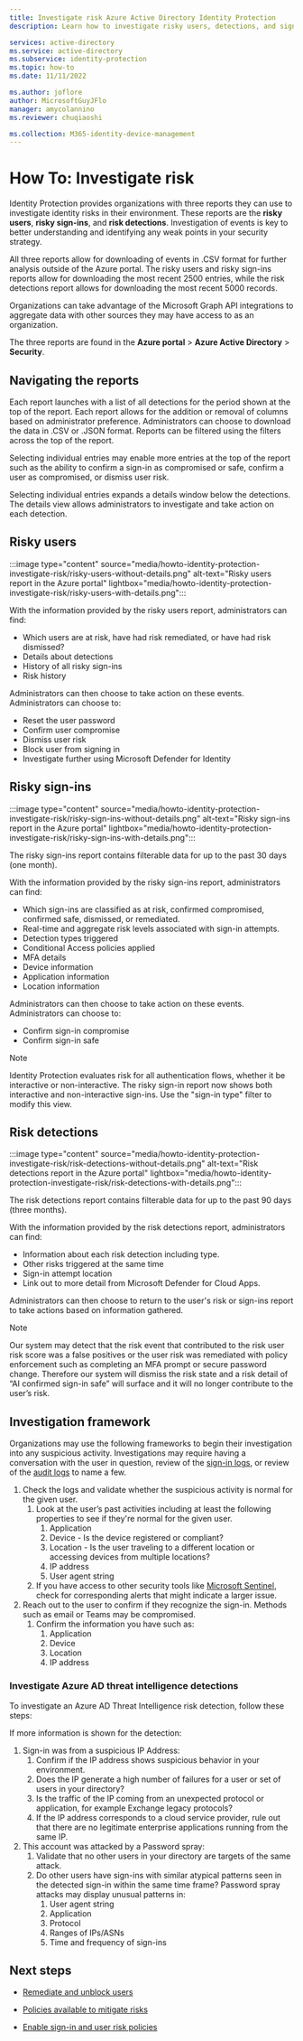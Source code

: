 ```yaml
---
title: Investigate risk Azure Active Directory Identity Protection
description: Learn how to investigate risky users, detections, and sign-ins in Azure Active Directory Identity Protection

services: active-directory
ms.service: active-directory
ms.subservice: identity-protection
ms.topic: how-to
ms.date: 11/11/2022

ms.author: joflore
author: MicrosoftGuyJFlo
manager: amycolannino
ms.reviewer: chuqiaoshi

ms.collection: M365-identity-device-management
---
```

# How To: Investigate risk

Identity Protection provides organizations with three reports they can use to investigate identity risks in their environment. These reports are the **risky users**, **risky sign-ins**, and **risk detections**. Investigation of events is key to better understanding and identifying any weak points in your security strategy.

All three reports allow for downloading of events in .CSV format for further analysis outside of the Azure portal. The risky users and risky sign-ins reports allow for downloading the most recent 2500 entries, while the risk detections report allows for downloading the most recent 5000 records.

Organizations can take advantage of the Microsoft Graph API integrations to aggregate data with other sources they may have access to as an organization.

The three reports are found in the **Azure portal** > **Azure Active Directory** > **Security**.

## Navigating the reports

Each report launches with a list of all detections for the period shown at the top of the report. Each report allows for the addition or removal of columns based on administrator preference. Administrators can choose to download the data in .CSV or .JSON format. Reports can be filtered using the filters across the top of the report.

Selecting individual entries may enable more entries at the top of the report such as the ability to confirm a sign-in as compromised or safe, confirm a user as compromised, or dismiss user risk.

Selecting individual entries expands a details window below the detections. The details view allows administrators to investigate and take action on each detection. 

## Risky users

:::image type="content" source="media/howto-identity-protection-investigate-risk/risky-users-without-details.png" alt-text="Risky users report in the Azure portal" lightbox="media/howto-identity-protection-investigate-risk/risky-users-with-details.png":::

With the information provided by the risky users report, administrators can find:

- Which users are at risk, have had risk remediated, or have had risk dismissed?
- Details about detections
- History of all risky sign-ins
- Risk history
 
Administrators can then choose to take action on these events. Administrators can choose to:

- Reset the user password
- Confirm user compromise
- Dismiss user risk
- Block user from signing in
- Investigate further using Microsoft Defender for Identity

## Risky sign-ins

:::image type="content" source="media/howto-identity-protection-investigate-risk/risky-sign-ins-without-details.png" alt-text="Risky sign-ins report in the Azure portal" lightbox="media/howto-identity-protection-investigate-risk/risky-sign-ins-with-details.png":::

The risky sign-ins report contains filterable data for up to the past 30 days (one month).

With the information provided by the risky sign-ins report, administrators can find:

- Which sign-ins are classified as at risk, confirmed compromised, confirmed safe, dismissed, or remediated.
- Real-time and aggregate risk levels associated with sign-in attempts.
- Detection types triggered
- Conditional Access policies applied
- MFA details
- Device information
- Application information
- Location information

Administrators can then choose to take action on these events. Administrators can choose to:

- Confirm sign-in compromise
- Confirm sign-in safe

> [!NOTE] 
> Identity Protection evaluates risk for all authentication flows, whether it be interactive or non-interactive. The risky sign-in report now shows both interactive and non-interactive sign-ins. Use the "sign-in type" filter to modify this view.

## Risk detections

:::image type="content" source="media/howto-identity-protection-investigate-risk/risk-detections-without-details.png" alt-text="Risk detections report in the Azure portal" lightbox="media/howto-identity-protection-investigate-risk/risk-detections-with-details.png":::

The risk detections report contains filterable data for up to the past 90 days (three months).

With the information provided by the risk detections report, administrators can find:

- Information about each risk detection including type.
- Other risks triggered at the same time
- Sign-in attempt location
- Link out to more detail from Microsoft Defender for Cloud Apps.

Administrators can then choose to return to the user's risk or sign-ins report to take actions based on information gathered.

> [!NOTE] 
> Our system may detect that the risk event that contributed to the risk user risk score was a false positives or the user risk was remediated with policy enforcement such as completing an MFA prompt or secure password change. Therefore our system will dismiss the risk state and a risk detail of “AI confirmed sign-in safe” will surface and it will no longer contribute to the user’s risk. 

## Investigation framework

Organizations may use the following frameworks to begin their investigation into any suspicious activity. Investigations may require having a conversation with the user in question, review of the [sign-in logs](../reports-monitoring/concept-sign-ins.md), or review of the [audit logs](../reports-monitoring/concept-audit-logs.md) to name a few.

1. Check the logs and validate whether the suspicious activity is normal for the given user.
   1. Look at the user’s past activities including at least the following properties to see if they're normal for the given user. 
      1. Application
      1. Device - Is the device registered or compliant?
      1. Location - Is the user traveling to a different location or accessing devices from multiple locations?
      1. IP address 
      1. User agent string
   1. If you have access to other security tools like [Microsoft Sentinel](../../sentinel/overview.md), check for corresponding alerts that might indicate a larger issue.
1. Reach out to the user to confirm if they recognize the sign-in. Methods such as email or Teams may be compromised.
   1. Confirm the information you have such as:
      1. Application
      1. Device 
      1. Location 
      1. IP address 

### Investigate Azure AD threat intelligence detections

To investigate an Azure AD Threat Intelligence risk detection, follow these steps: 

If more information is shown for the detection:

1. Sign-in was from a suspicious IP Address:
   1. Confirm if the IP address shows suspicious behavior in your environment.
   1. Does the IP generate a high number of failures for a user or set of users in your directory?
   1. Is the traffic of the IP coming from an unexpected protocol or application, for example Exchange legacy protocols?
   1. If the IP address corresponds to a cloud service provider, rule out that there are no legitimate enterprise applications running from the same IP.
1. This account was attacked by a Password spray:
   1. Validate that no other users in your directory are targets of the same attack.
   1. Do other users have sign-ins with similar atypical patterns seen in the detected sign-in within the same time frame? Password spray attacks may display unusual patterns in:
      1. User agent string
      1. Application
      1. Protocol
      1. Ranges of IPs/ASNs
      1. Time and frequency of sign-ins

## Next steps

- [Remediate and unblock users](howto-identity-protection-remediate-unblock.md)

- [Policies available to mitigate risks](concept-identity-protection-policies.md)

- [Enable sign-in and user risk policies](howto-identity-protection-configure-risk-policies.md)

